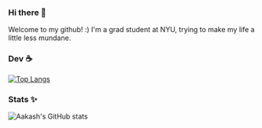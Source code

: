 ### Hi there 👋
Welcome to my github! :) I'm a grad student at NYU, trying to make my life a little less mundane.


### Dev ☕
[![Top Langs](https://github-readme-stats-three-self-29.vercel.app/api/top-langs/?username=aakashshankar&theme=radical&show_icons=true&layout=compact&langs_count=8)](https://github.com/aakashshankar/github-readme-stats)

### Stats ✨
![Aakash's GitHub stats](https://github-readme-stats-three-self-29.vercel.app/api?username=aakashshankar&show_icons=true&theme=radical&count_private=true)
<!--
**aakashshankar/aakashshankar** is a ✨ _special_ ✨ repository because its `README.md` (this file) appears on your GitHub profile.

Here are some ideas to get you started:

- 🔭 I’m currently working on ...
- 🌱 I’m currently learning ...
- 👯 I’m looking to collaborate on ...
- 🤔 I’m looking for help with ...
- 💬 Ask me about ...
- 📫 How to reach me: ...
- 😄 Pronouns: ...
- ⚡ Fun fact: ...
-->
